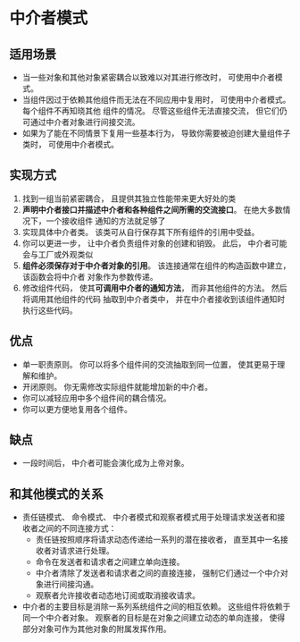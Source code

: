 # 中介者模式

## 适用场景
- 当一些对象和其他对象紧密耦合以致难以对其进行修改时， 可使用中介者模式。
- 当组件因过于依赖其他组件而无法在不同应用中复用时， 可使用中介者模式。每个组件不再知晓其他
组件的情况。 尽管这些组件无法直接交流， 但它们仍可通过中介者对象进行间接交流。 
- 如果为了能在不同情景下复用一些基本行为， 导致你需要被迫创建大量组件子类时， 可使用中介者模式。

## 实现方式
1. 找到一组当前紧密耦合， 且提供其独立性能带来更大好处的类
2. **声明中介者接口并描述中介者和各种组件之间所需的交流接口**。 在绝大多数情况下，一个接收组件
通知的方法就足够了
3. 实现具体中介者类。 该类可从自行保存其下所有组件的引用中受益。
4. 你可以更进一步， 让中介者负责组件对象的创建和销毁。 此后， 中介者可能会与工厂或外观类似
5. **组件必须保存对于中介者对象的引用**。 该连接通常在组件的构造函数中建立， 该函数会将中介者
对象作为参数传递。
6. 修改组件代码， 使其**可调用中介者的通知方法**， 而非其他组件的方法。 然后将调用其他组件的代码
抽取到中介者类中， 并在中介者接收到该组件通知时执行这些代码。

## 优点
- 单一职责原则。 你可以将多个组件间的交流抽取到同一位置， 使其更易于理解和维护。
- 开闭原则。 你无需修改实际组件就能增加新的中介者。
- 你可以减轻应用中多个组件间的耦合情况。
- 你可以更方便地复用各个组件。

## 缺点
- 一段时间后， 中介者可能会演化成为上帝对象。

## 和其他模式的关系
- 责任链模式、 命令模式、 中介者模式和观察者模式用于处理请求发送者和接收者之间的不同连接方式：
    - 责任链按照顺序将请求动态传递给一系列的潜在接收者， 直至其中一名接收者对请求进行处理。
    - 命令在发送者和请求者之间建立单向连接。
    - 中介者清除了发送者和请求者之间的直接连接， 强制它们通过一个中介对象进行间接沟通。
    - 观察者允许接收者动态地订阅或取消接收请求。
- 中介者的主要目标是消除一系列系统组件之间的相互依赖。 这些组件将依赖于同一个中介者对象。
 观察者的目标是在对象之间建立动态的单向连接， 使得部分对象可作为其他对象的附属发挥作用。